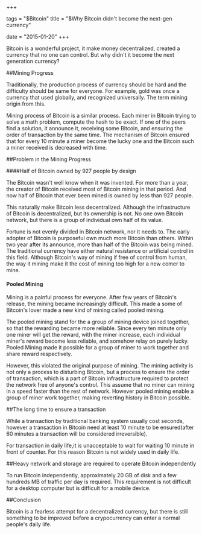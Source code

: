 +++

tags = "$Bitcoin"
title = "$Why Bitcoin didn't become the next-gen currency"

date =  "2015-01-20"
+++


Bitcoin is a wonderful project, it make money decentralized, created a currency that no one can  control. But why didn't it become the next generation currency?

##Mining Progress

Traditionally, the production process of currency should be hard and the difficulty should be same for everyone. For example, gold was once a currency that used globally, and recognized universally. The term mining origin from this.

Mining process of Bitcoin is a similar process. Each miner in Bitcoin trying to solve a math problem, compute the hash to be exact. If one of the peers find a solution, it announce it, receiving some Bitcoin, and ensuring the order of transaction by the same time. The mechanism of Bitcoin ensured that for every 10 minute a miner become the lucky one and the Bitcoin such a miner received is decreased with time.

##Problem in the Mining Progress

####Half of Bitcoin owned by 927 people by design

The Bitcoin wasn't well know when it was invented. For more than a year, the creator of Bitcoin received most of Bitcoin mining in that period. And now half of Bitcoin that ever been mined is owned by less than 927 people.

This naturally make Bitcoin less decentralized. Although the infrastructure of Bitcoin is decentralized, but its ownership is not. No one own Bitcoin network, but there is a group of individual own half of its value.

Fortune is not evenly divided in Bitcoin network, nor it needs to. The early adopter of Bitcoin is purposeful own much more Bitcoin than others. Within two year after its announce, more than half of the Bitcoin was being mined. The traditional currency have either natural resistance or artificial control in this field. Although Bitcoin's way of mining if free of control from human, the way it mining make it the cost of mining too high for a new comer to mine.

#### Pooled Mining

Mining is a painful process for everyone.  After few years of Bitcoin's release, the mining became increasingly difficult. This made a some of Bitcoin's lover made a new kind of mining called pooled mining.

The pooled mining stand for the a group of mining device joined together, so that the rewarding became more reliable. Since every ten minute only one miner will get the reward, with the miner increase, each individual miner's reward become less reliable, and somehow relay on purely lucky. Pooled Mining made it possible for a group of miner to work together and share reward respectively.

However, this violated the original purpose of mining. The mining activity is not only a process to disturbing Bitcoin, but a process to ensure the order of transaction, which is a part of Bitcoin infrastructure required to protect the network free of anyone's control. This assume that no miner can mining in a speed faster than the rest of network. However pooled mining enable a group of miner work together, making reverting history in Bitcoin possible.

##The long time to ensure a transaction

While a transaction by traditional banking system usually cost seconds, however a transaction in Bitcoin need at least 10 minute to be ensured(after 60 minutes a transaction will be considered irreversible).

For transaction in daily life,it is unacceptable to wait for waiting 10 minute in front of counter. For this reason Bitcoin is not widely used in daily life.

##Heavy network and storage are required to operate Bitcoin independently

To run Bitcoin independently, approximately 20 GB of disk and a few hundreds MB of traffic per day is required. This requirement is not difficult for a desktop computer but is difficult for a mobile device.

##Conclusion

Bitcoin is a fearless attempt for a decentralized currency, but there is still something to be improved before a crypocurrency can enter a normal people's daily life.


<link rel="stylesheet" href="https://static.kkdev.org/fonts/questa_regular_macroman/stylesheet.css" type="text/css" charset="utf-8">
<style type="text/css">
			.fontquestaregular{
			font-family 'questaregular'; !important
					}
			p{
			font-family 'questaregular'; !important
					}
</style>
<link rel="stylesheet" href="https://static.kkdev.org/fonts/questagrande_regular_macroman/stylesheet.css" type="text/css" charset="utf-8">
<style type="text/css">
			.fontquesta_granderegular{
			font-family 'questa_granderegular'; !important
					}
			h1 {
			font-family 'questa_granderegular'; !important
					}
			h4 {
			font-family 'questa_granderegular'; !important
					}
			h2 {
			font-family 'questa_granderegular'; !important
					}
</style>
